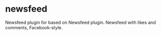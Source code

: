 # newsfeed
Newsfeed plugin for  based on Newsfeed plugin. Newsfeed with likes and comments, Facebook-style.
